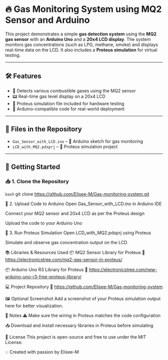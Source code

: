 # 🔥 Gas Monitoring System using MQ2 Sensor and Arduino

This project demonstrates a simple **gas detection system** using the **MQ2 gas sensor** with an **Arduino Uno** and a **20x4 LCD display**. The system monitors gas concentrations (such as LPG, methane, smoke) and displays real-time data on the LCD. It also includes a **Proteus simulation** for virtual testing.

---

## 🛠️ Features

- 🧪 Detects various combustible gases using the MQ2 sensor
- 📟 Real-time gas level display on a 20x4 LCD
- 🧩 Proteus simulation file included for hardware testing
- 🔁 Arduino-compatible code for real-world deployment

---

## 📁 Files in the Repository

- `Gas_Sensor_with_LCD.ino` – 🧠 Arduino sketch for gas monitoring
- `LCD_with_MQ2.pdsprj` – 🧪 Proteus simulation project

---

## 🚀 Getting Started

### 📥 1. Clone the Repository
```bash```
git clone https://github.com/Elisee-M/Gas-monitoring-system.git

💾 2. Upload Code to Arduino
Open Gas_Sensor_with_LCD.ino in Arduino IDE

Connect your MQ2 sensor and 20x4 LCD as per the Proteus design

Upload the code to your Arduino Uno

🧪 3. Run Proteus Simulation
Open LCD_with_MQ2.pdsprj using Proteus

Simulate and observe gas concentration output on the LCD

📚 Libraries & Resources Used
📦 MQ2 Sensor Library for Proteus
🔗 https://electronicstree.com/mq2-gas-sensor-in-proteus/

📦 Arduino Uno R3 Library for Proteus
🔗 https://electronicstree.com/new-arduino-uno-r3-free-proteus-library/

💻 Project Repository
🔗 https://github.com/Elisee-M/Gas-monitoring-system

🖼️ Optional Screenshot
Add a screenshot of your Proteus simulation output here for better visualization.

📝 Notes
⚠️ Make sure the wiring in Proteus matches the code configuration

📥 Download and install necessary libraries in Proteus before simulating

📄 License
This project is open-source and free to use under the MIT License.

💡 Created with passion by Elisee-M


